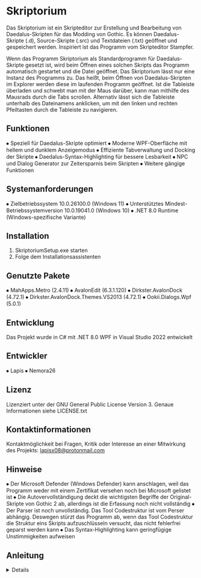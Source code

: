 # Skriptorium
Das Skriptorium ist ein Skripteditor zur Erstellung und Bearbeitung von Daedalus-Skripten für das Modding von Gothic. Es können Daedalus-Skripte (.d), Source-Skripte (.src) und Textdateien (.txt) geöffnet und gespeichert werden. Inspiriert ist das Programm vom Skripteditor Stampfer.

Wenn das Programm Skriptorium als Standardprogramm für Daedalus-Skripte gesetzt ist, wird beim Öffnen eines solchen Skripts das Programm automatisch gestartet und die Datei geöffnet. Das Skriptorium lässt nur eine Instanz des Programms zu. Das heißt, beim Öffnen von Daedalus-Skripten im Explorer werden diese im laufenden Programm geöffnet. Ist die Tableiste überladen und schwebt man mit der Maus darüber, kann man mithilfe des Mausrads durch die Tabs scrollen. Alternativ lässt sich die Tableiste unterhalb des Dateinamens anklicken, um mit den linken und rechten Pfeiltasten durch die Tableiste zu navigieren.

## Funktionen
⦁ Speziell für Daedalus-Skripte optimiert
⦁ Moderne WPF-Oberfläche mit hellem und dunklem Anzeigemodus
⦁ Effiziente Tabverwaltung und Docking der Skripte
⦁ Daedalus-Syntax-Highlighting für bessere Lesbarkeit
⦁ NPC und Dialog Generator zur Zeitersparnis beim Skripten
⦁ Weitere gängige Funktionen

## Systemanforderungen
⦁ Zielbetriebssystem 10.0.26100.0 (Windows 11)
⦁ Unterstütztes Mindest-Betriebssystemversion 10.0.19041.0 (Windows 10)
⦁ .NET 8.0 Runtime (Windows-spezifische Variante)

## Installation
1. SkriptoriumSetup.exe starten
2. Folge dem Installationsassistenten

## Genutzte Pakete
 ⦁ MahApps.Metro (2.4.11)
 ⦁ AvalonEdit (6.3.1.120)
 ⦁ Dirkster.AvalonDock (4.72.1)
 ⦁ Dirkster.AvalonDock.Themes.VS2013 (4.72.1)
 ⦁ Ookii.Dialogs.Wpf (5.0.1)

## Entwicklung
Das Projekt wurde in C# mit .NET 8.0 WPF in Visual Studio 2022 entwickelt

## Entwickler
⦁ Lapis
⦁ Nemora26

## Lizenz
Lizenziert unter der GNU General Public License Version 3. Genaue Informationen siehe LICENSE.txt

## Kontaktinformationen
Kontaktmöglichkeit bei Fragen, Kritik oder Interesse an einer Mitwirkung des Projekts: lapisx08@protonmail.com

## Hinweise
⦁ Der Microsoft Defender (Windows Defender) kann anschlagen, weil das Programm weder mit einem Zertifikat versehen noch bei Microsoft gelistet ist
⦁ Die Autovervollständigung deckt die wichtigsten Begriffe der Original-Skripte von Gothic 2 ab, allerdings ist die Erfassung noch nicht vollständig
⦁ Der Parser ist noch unvollständig. Das Tool Codestruktur ist vom Perser abhängig. Deswegen stürzt das Programm ab, wenn das Tool Codestruktur die Struktur eins Skripts aufzuschlüsseln versucht, das nicht fehlerfrei geparst werden kann
⦁ Das Syntax-Highlighting kann geringfügige Unstimmigkeiten aufweisen


## Anleitung
<details>


### Über Skriptorium
- Beinhaltet Informationen über Version, Entwickler, Datum der Version und Lizenzierung

### Einstellungen
Allgemein:
- Änderung des Anzeigemodus (Tag- und Nachtmodus)

Pfade:
- Hier wird das Skriptverzeichnis des Gothic-Ordners gesetzt. Dieses dient als Stammverzeichnis. Datei Explorer, Explorer Suche, Suchen und Ersetzen beziehen sich bei der Suche auf dieses Stammverzeichnis

### Datei

Öffnen:
- Beim Öffnen einer Datei wird immer der letzte Pfad geöffnet, von dem aus eine Datei erfolgreich geöffnet wurde. Wird eine Datei außerhalb des Stammverzeichnisses geöffnet, springt das Programm beim nächsten Öffnen zum Stammverzeichnis

Zuletzt geöffnet: 
- Es werden die letzten 20 Dateien angezeigt, die man geöffnet hat

## Bearbeiten

Duplizieren:
- Um Text duplizieren zu können, muss der Text erst markiert und dann dupliziert werden

### Suchen
Suchen und Ersetzen:
- Für die Suche in einem Skript sollte dieses aktiv sein, bevor man Suchen und Ersetzen öffnet. Bei Eingabe ins Suchfeld werden die Treffer in Echtzeit gelb markiert
- Um im Skript zwischen den Treffen zu springen muss man den Button "Suchen" betätigen

Ersetzen:
- Ersetzt den nächsten Treffer mit dem Text, das in dem Feld "Ersetzen durch" steht. Wenn das Feld leer ist, werden die Treffer gelöscht

Alles Ersetzen:
- Ersetzt alle Treffer im Skript

Suchen in:
- Bei Aktivierung können alle offenen Skripte oder das Stammverzeichnis durchsucht und Text ersetzt werden. Für die erste Suche muss hier der Suche Button betätigt werden
- Änderungen im Suchfeld oder auch der Wechsel zwischen "In allen offenen Skripten" und "Im gesetzten Verzeichnis" werden dann zur Laufzeit aktualisiert
- Suche muss nur neu gestartet werden, wenn das Feld leer ist, dann schließt sich das Fenster "Suchergebnisse". Beim Schließen des "Suchen und Ersetzen" Fensters bleibt das Fenster Suchergebnisse geöffnet

### Lesezeichen
- Mit dieser Funktion kann man Lesezeichen in einem Skript setzen, um sich stellen zu markieren, die man im Laufe des Arbeitsvorgangs wieder auffinden möchte. Die Lesezeichen werden links vor dem eigentlichen Text in der Oberfläche erzeugt
- Die Lesezeichen werden nicht im Skript gespeichert. Das bedeutet beim Schließen und erneuten Öffnen verschwinden diese

### Tools

Syntax-Highlighting umschalten:
- Kann ein und ausgeschaltet werden

Autovervollständigung umschalten:
- Kann ein und ausgeschalten werden

Text einrücken:
- Text innerhalb einer geschweiften Klammer wird um 4 Leerzeichen eingerückt

Syntax prüfen:
- Prüft Syntax des Skripts. Dieses Tool funktioniert noch nicht einwandfrei, weshalb man sich darauf nicht verlassen sollte

Datei Explorer:
- Angezeigt wird das gesetzte Stammverzeichnis. Über dieses kann man neue Daedalus-Dateien (.d) und Ordner in der Struktur erstellen und umbenennen. Das Kontextmenü kann mit einem Rechtsklick im Datei Explorer geöffnet werden. Um Dateien löschen und umbenennen zu können, müssen diese durch Auswahl markiert sein
- Datei Explorer springt in dem View tree immer zum aktiven Skript

Explorer Suche:
- Bietet ein angenehmes Sucherlebnis zur Laufzeit im Stammverzeichnis. Treffer werden im Fenster gelb markiert
- Macht im Grunde dasselbe wie die Funktion "Suchen in" in Suchen und Ersetzen, aber die Explorer Suche ist für Suchen zur Laufzeit optimiert

Code Struktur:
- Der Parser erkennt Instanzen, Funktionen, Variablen und Konstanten in einem Skript. Die Struktur wird in dem Fenster übersichtlich aufgeschlüsselt (siehe Hinweise)


### NPC Generator

Name:
- Eingabe des NPC-Namens, z. B. "Gottfried" (Zahlen sind nicht zulässig)

Gilde:
- Eingabe der NPC-Gilde
- Es reicht die Gildenabkürzung einzugeben, z. B. "PAL", aber die Schreibweise "GIL_PAL" wird ebenfalls korrekt in der Generierung berücksichtigt (Zahlen sind nicht zulässig)

ID:
- Eingabe der NPC-ID (es sind nur Zahlen erlaubt)

Voice:
- Eingabe der NPC-Stimme (es sind nur Zahlen erlaubt)

Flags:
- Auswahl, ob NPC unsterblich sein soll
- 0 kann sterben, NPC_FLAG_IMMORTAL kann nicht sterben

NPC Type:
- Auswahl wie der NPC gegenüber dem Helden eingestellt ist
- NPCTYPE_MAIN neutrales Verhalten und NPCTYPE_FRIEND vertrautes Verhalten

AIVARs:
- Fügt bei "Ja", AIVARs hinzu
- Regelt wie sich der NPC in gewissen Situationen verhält; nicht benötigte AIVARs einfach löschen

Individuelle Attribute:
- Fügt bei "Ja" individuelle Attribute hinzu
- Individuelle Anpassung von Stärke, Gesichklichkeit usw. unabhängig vom Kapitel (bei Nutzung der individuellen Attribute "B_SetAttributesToChapter" löschen)

Individuelle Kampf-Talente:
- Fügt bei "Ja" individuelle Kampftalente hinzu (individuelle Anpassung von Einhand-, Zweihand-Talent usw; Bei Nutzung der individuellen Kampftalente "B_SetFightSkills" löschen)

Geschlecht:
- Auswahl des NPC-Geschlechts
- Generiert B_SetNpcVisual automatisch aus Original-Visuals von Gothic 2

### Dialog Generator 

Dialoginstantz:
- Eingabe der Dialoginstanz-Namens
- DIA_ wird standardmäßig als Präfix hinzugefügt

NPC-Instanz:
- Eingabe der dazugehörigen NPC-Instanz

Beschreibung:
- Eingabe der Beschreibung

Dialognummer:
- Eingabe der Dialognummer
- Die Dialognummer beeinflusst die Anzeige im Dialogfenster des Spiels. Niedrige erscheinen über höheren Nummern

Wichtig:
- Bei "Ja" spricht spricht der NPC den Held von sich aus an

Permanent:
- Bei "Ja" wird der Dialog immer angezeigt, auch wenn man diesen schon mal durchgegangen ist

Auswahlmöglichkeiten:
- Beim letzten Feld kann man zwischen Dialog, XP geben, Item geben und Ende-Dialog auswählen
- Bei der Auswahl Held oder NPC ist die Logik so aufgebaut, dass bei der Auswahl "NPC" der NPC etwas zum Held sagt beziehungsweise der NPC dem Held etwas gibt und umgekehrt.

Zeile hinzufügen:
- Über Zeile hinzufügen können Dialogzeilen hinzugefügt werden, über den Minus-Button können Dialogzeilen gelöscht werden
<details>
